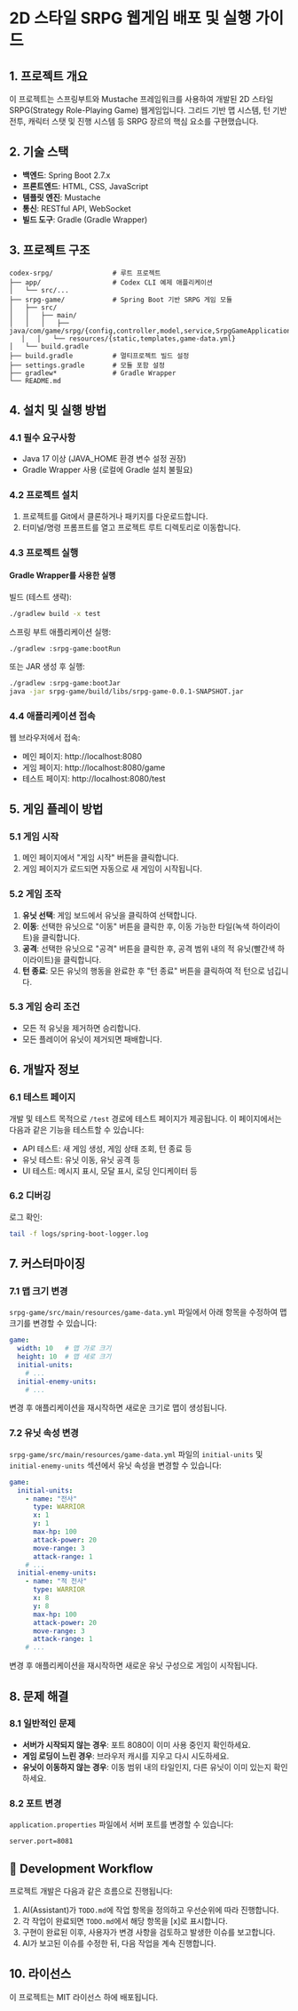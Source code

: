 # 2D 스타일 SRPG 웹게임 배포 및 실행 가이드

## 1. 프로젝트 개요

이 프로젝트는 스프링부트와 Mustache 프레임워크를 사용하여 개발된 2D 스타일 SRPG(Strategy Role-Playing Game) 웹게임입니다. 그리드 기반 맵 시스템, 턴 기반 전투, 캐릭터 스탯 및 진행 시스템 등 SRPG 장르의 핵심 요소를 구현했습니다.

## 2. 기술 스택

- **백엔드**: Spring Boot 2.7.x
- **프론트엔드**: HTML, CSS, JavaScript
- **템플릿 엔진**: Mustache
- **통신**: RESTful API, WebSocket
- **빌드 도구**: Gradle (Gradle Wrapper)

## 3. 프로젝트 구조

```text
codex-srpg/               # 루트 프로젝트
├── app/                  # Codex CLI 예제 애플리케이션
│   └── src/...
├── srpg-game/            # Spring Boot 기반 SRPG 게임 모듈
│   ├── src/
│   │   ├── main/
│   │   │   ├── java/com/game/srpg/{config,controller,model,service,SrpgGameApplication.java}
   │   │   └── resources/{static,templates,game-data.yml}
│   └── build.gradle
├── build.gradle          # 멀티프로젝트 빌드 설정
├── settings.gradle       # 모듈 포함 설정
├── gradlew*              # Gradle Wrapper
└── README.md
```

## 4. 설치 및 실행 방법

### 4.1 필수 요구사항

- Java 17 이상 (JAVA_HOME 환경 변수 설정 권장)
- Gradle Wrapper 사용 (로컬에 Gradle 설치 불필요)

### 4.2 프로젝트 설치

1. 프로젝트를 Git에서 클론하거나 패키지를 다운로드합니다.
2. 터미널/명령 프롬프트를 열고 프로젝트 루트 디렉토리로 이동합니다.

### 4.3 프로젝트 실행

#### Gradle Wrapper를 사용한 실행

빌드 (테스트 생략):
```bash
./gradlew build -x test
```

스프링 부트 애플리케이션 실행:
```bash
./gradlew :srpg-game:bootRun
```

또는 JAR 생성 후 실행:
```bash
./gradlew :srpg-game:bootJar
java -jar srpg-game/build/libs/srpg-game-0.0.1-SNAPSHOT.jar
```

### 4.4 애플리케이션 접속

웹 브라우저에서 접속:
- 메인 페이지: http://localhost:8080
- 게임 페이지: http://localhost:8080/game
- 테스트 페이지: http://localhost:8080/test

## 5. 게임 플레이 방법

### 5.1 게임 시작

1. 메인 페이지에서 "게임 시작" 버튼을 클릭합니다.
2. 게임 페이지가 로드되면 자동으로 새 게임이 시작됩니다.

### 5.2 게임 조작

1. **유닛 선택**: 게임 보드에서 유닛을 클릭하여 선택합니다.
2. **이동**: 선택한 유닛으로 "이동" 버튼을 클릭한 후, 이동 가능한 타일(녹색 하이라이트)을 클릭합니다.
3. **공격**: 선택한 유닛으로 "공격" 버튼을 클릭한 후, 공격 범위 내의 적 유닛(빨간색 하이라이트)을 클릭합니다.
4. **턴 종료**: 모든 유닛의 행동을 완료한 후 "턴 종료" 버튼을 클릭하여 적 턴으로 넘깁니다.

### 5.3 게임 승리 조건

- 모든 적 유닛을 제거하면 승리합니다.
- 모든 플레이어 유닛이 제거되면 패배합니다.

## 6. 개발자 정보

### 6.1 테스트 페이지

개발 및 테스트 목적으로 `/test` 경로에 테스트 페이지가 제공됩니다. 이 페이지에서는 다음과 같은 기능을 테스트할 수 있습니다:

- API 테스트: 새 게임 생성, 게임 상태 조회, 턴 종료 등
- 유닛 테스트: 유닛 이동, 유닛 공격 등
- UI 테스트: 메시지 표시, 모달 표시, 로딩 인디케이터 등

### 6.2 디버깅

로그 확인:
```bash
tail -f logs/spring-boot-logger.log
```

## 7. 커스터마이징

### 7.1 맵 크기 변경

`srpg-game/src/main/resources/game-data.yml` 파일에서 아래 항목을 수정하여 맵 크기를 변경할 수 있습니다:

```yaml
game:
  width: 10   # 맵 가로 크기
  height: 10  # 맵 세로 크기
  initial-units:
    # ...
  initial-enemy-units:
    # ...
```
변경 후 애플리케이션을 재시작하면 새로운 크기로 맵이 생성됩니다.

### 7.2 유닛 속성 변경

`srpg-game/src/main/resources/game-data.yml` 파일의 `initial-units` 및 `initial-enemy-units` 섹션에서 유닛 속성을 변경할 수 있습니다:

```yaml
game:
  initial-units:
    - name: "전사"
      type: WARRIOR
      x: 1
      y: 1
      max-hp: 100
      attack-power: 20
      move-range: 3
      attack-range: 1
    # ...
  initial-enemy-units:
    - name: "적 전사"
      type: WARRIOR
      x: 8
      y: 8
      max-hp: 100
      attack-power: 20
      move-range: 3
      attack-range: 1
    # ...
```
변경 후 애플리케이션을 재시작하면 새로운 유닛 구성으로 게임이 시작됩니다.

## 8. 문제 해결

### 8.1 일반적인 문제

- **서버가 시작되지 않는 경우**: 포트 8080이 이미 사용 중인지 확인하세요.
- **게임 로딩이 느린 경우**: 브라우저 캐시를 지우고 다시 시도하세요.
- **유닛이 이동하지 않는 경우**: 이동 범위 내의 타일인지, 다른 유닛이 이미 있는지 확인하세요.

### 8.2 포트 변경

`application.properties` 파일에서 서버 포트를 변경할 수 있습니다:

```properties
server.port=8081
```
## 📝 Development Workflow

프로젝트 개발은 다음과 같은 흐름으로 진행됩니다:

1. AI(Assistant)가 `TODO.md`에 작업 항목을 정의하고 우선순위에 따라 진행합니다.
2. 각 작업이 완료되면 `TODO.md`에서 해당 항목을 [x]로 표시합니다.
3. 구현이 완료된 이후, 사용자가 변경 사항을 검토하고 발생한 이슈를 보고합니다.
4. AI가 보고된 이슈를 수정한 뒤, 다음 작업을 계속 진행합니다.

## 10. 라이선스

이 프로젝트는 MIT 라이선스 하에 배포됩니다.
